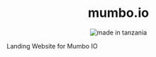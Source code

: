 <h1 align="center">mumbo.io</h1>

<p align="center">
    <img src="https://img.shields.io/badge/made%20in-tanzania-green?style=for-the-badge" alt="made in tanzania">
</p>


Landing Website for Mumbo IO

